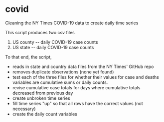 # covid
Cleaning the NY Times COVID-19 data to create daily time series


This script produces two csv files
1. US county -- daily COVID-19 case counts
2. US state -- daily COVID-19 case counts

To that end, the script, 
- reads in state and country data files from the NY Times' GitHub repo
- removes duplicate observations (none yet found)
- test each of the three files for whether their values for case and deaths variables are cumulative sums or daily counts.
- revise cumulative case totals for days where cumulative totals decreased from previous day
- create unbroken time series
- fill time series "up" so that all rows have the correct values (not necessary)
- create the daily count variables
